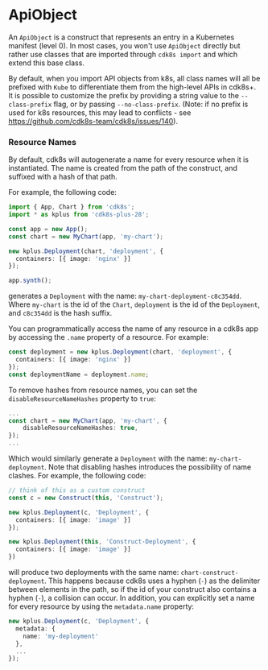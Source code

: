# ApiObject

An `ApiObject` is a construct that represents an entry in a Kubernetes manifest (level 0).
In most cases, you won't use `ApiObject` directly but rather use classes that
are imported through `cdk8s import` and which extend this base class.

By default, when you import API objects from k8s, all class names will all be
prefixed with `Kube` to differentiate them from the high-level APIs in cdk8s+.
It is possible to customize the prefix by providing a string value to the
`--class-prefix` flag, or by passing `--no-class-prefix`. (Note: if no prefix is
used for k8s resources, this may lead to conflicts - see
https://github.com/cdk8s-team/cdk8s/issues/140).

### Resource Names

By default, cdk8s will autogenerate a name for every resource when it is instantiated.
The name is created from the path of the construct, and suffixed with a hash of that path.

For example, the following code:

```ts
import { App, Chart } from 'cdk8s';
import * as kplus from 'cdk8s-plus-28';

const app = new App();
const chart = new MyChart(app, 'my-chart');

new kplus.Deployment(chart, 'deployment', {
  containers: [{ image: 'nginx' }]
});

app.synth();
```

generates a `Deployment` with the name: `my-chart-deployment-c8c354dd`. Where `my-chart` is the id of the `Chart`, `deployment` is the id of the `Deployment`, and `c8c354dd` is the hash suffix.

You can programmatically access the name of any resource in a cdk8s app by accessing the `.name` property of a resource. For example:

```ts
const deployment = new kplus.Deployment(chart, 'deployment', {
  containers: [{ image: 'nginx' }]
});
const deploymentName = deployment.name;
```

To remove hashes from resource names, you can set the `disableResourceNameHashes` property to `true`:

```ts
...
const chart = new MyChart(app, 'my-chart', {
    disableResourceNameHashes: true,
});
...
```
Which would similarly generate a `Deployment` with the name: `my-chart-deployment`. Note that disabling hashes introduces the possibility of name clashes. For example, the following code:

```ts
// think of this as a custom construct
const c = new Construct(this, 'Construct');

new kplus.Deployment(c, 'Deployment', {
  containers: [{ image: 'image' }]
});

new kplus.Deployment(this, 'Construct-Deployment', {
  containers: [{ image: 'image' }]
})
```

will produce two deployments with the same name: `chart-construct-deployment`.
This happens because cdk8s uses a hyphen (`-`) as the delimiter between elements
in the path, so if the id of your construct also contains a hyphen (`-`), a collision
can occur. In addition, you can explicitly set a name for every resource by using the `metadata.name` property:

```ts
new kplus.Deployment(c, 'Deployment', {
  metadata: {
    name: 'my-deployment'
  },
  ...
});
```
